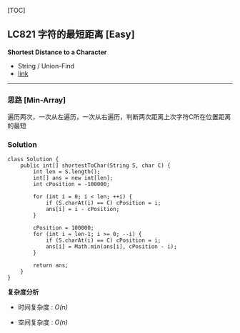 [TOC]
## LC821 字符的最短距离 [Easy]
**Shortest Distance to a Character**

- String / Union-Find
- [link](https://leetcode.com/problems/shortest-distance-to-a-character/)
---
### 思路 [Min-Array]
遍历两次，一次从左遍历，一次从右遍历，判断两次距离上次字符C所在位置距离的最短

### Solution

```
class Solution {
    public int[] shortestToChar(String S, char C) {
        int len = S.length();
        int[] ans = new int[len];
        int cPosition = -100000;

        for (int i = 0; i < len; ++i) {
            if (S.charAt(i) == C) cPosition = i;
            ans[i] = i - cPosition;
        }

        cPosition = 100000;
        for (int i = len-1; i >= 0; --i) {
            if (S.charAt(i) == C) cPosition = i;
            ans[i] = Math.min(ans[i], cPosition - i);
        }

        return ans;
    }
}

```

**复杂度分析**

* 时间复杂度 : *O(n)*

* 空间复杂度 : *O(n)* 
